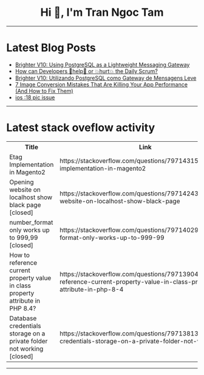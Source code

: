 <h1 align="center">Hi 👋, I'm Tran Ngoc Tam</h1>

---

# Latest Blog Posts 
<!-- BLOG-POST-LIST:START -->
- [Brighter V10: Using PostgreSQL as a Lightweight Messaging Gateway](https://dev.to/actor-dev/brighter-v10-using-postgresql-as-a-lightweight-messaging-gateway-3747)
- [How can Developers 💪help💪 or 💥hurt💥 the Daily Scrum?](https://dev.to/starkmapper/how-can-developers-help-or-hurt-the-daily-scrum-4knp)
- [Brighter V10: Utilizando PostgreSQL como Gateway de Mensagens Leve](https://dev.to/actor-dev/brighter-v10-utilizando-postgresql-como-gateway-de-mensagens-leve-1gff)
- [7 Image Conversion Mistakes That Are Killing Your App Performance &lpar;And How to Fix Them&rpar;](https://dev.to/hardik_b2d8f0bca/7-image-conversion-mistakes-that-are-killing-your-app-performance-and-how-to-fix-them-1lgd)
- [ios :18 pic issue](https://dev.to/monu_kashyap_9015/ios-18-pic-issue-2ape)
<!-- BLOG-POST-LIST:END -->

---

# Latest stack oveflow activity
<table>
  <tr><th>Title</th><th>Link</th></tr>
  <!-- STACKOVERFLOW:START --><tr><td>Etag Implementation in Magento2</td><td>https://stackoverflow.com/questions/79714315/etag-implementation-in-magento2</td></tr><tr><td>Opening website on localhost show black page [closed]</td><td>https://stackoverflow.com/questions/79714243/opening-website-on-localhost-show-black-page</td></tr><tr><td>number_format only works up to 999,99 [closed]</td><td>https://stackoverflow.com/questions/79714029/number-format-only-works-up-to-999-99</td></tr><tr><td>How to reference current property value in class property attribute in PHP 8.4?</td><td>https://stackoverflow.com/questions/79713904/how-to-reference-current-property-value-in-class-property-attribute-in-php-8-4</td></tr><tr><td>Database credentials storage on a private folder not working [closed]</td><td>https://stackoverflow.com/questions/79713813/database-credentials-storage-on-a-private-folder-not-working</td></tr><!-- STACKOVERFLOW:END -->
</table>

---


